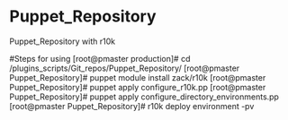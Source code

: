 # Puppet_Repository
Puppet_Repository with r10k

#Steps for using
[root@pmaster production]# cd /plugins_scripts/Git_repos/Puppet_Repository/
[root@pmaster Puppet_Repository]# puppet module install zack/r10k
[root@pmaster Puppet_Repository]# puppet apply configure_r10k.pp
[root@pmaster Puppet_Repository]# puppet apply configure_directory_environments.pp
[root@pmaster Puppet_Repository]# r10k deploy environment -pv

